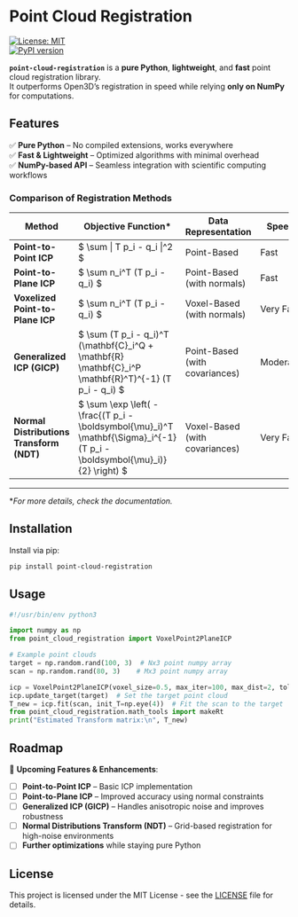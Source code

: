 
# Point Cloud Registration  

[![License: MIT](https://img.shields.io/badge/License-MIT-yellow.svg)](https://opensource.org/licenses/MIT)  
[![PyPI version](https://badge.fury.io/py/point-cloud-registration.svg)](https://badge.fury.io/py/point-cloud-registration)  

**`point-cloud-registration`** is a **pure Python**, **lightweight**, and **fast** point cloud registration library.  
It outperforms Open3D’s registration in speed while relying **only on NumPy** for computations.

## Features  
✅ **Pure Python** – No compiled extensions, works everywhere  
✅ **Fast & Lightweight** – Optimized algorithms with minimal overhead  
✅ **NumPy-based API** – Seamless integration with scientific computing workflows  


### Comparison of Registration Methods

| Method                        | Objective Function*                                         | Data Representation   | Speed         | Precision    |
|-------------------------------|-----------------------------------------------------------|------------------------|---------------|--------------|
| **Point-to-Point ICP**         | $  \sum \| T p_i - q_i \|^2 $   | Point-Based            | Fast          | Moderate     |
| **Point-to-Plane ICP**         | $  \sum n_i^T (T p_i - q_i) $ | Point-Based (with normals) | Fast | High | 
| **Voxelized Point-to-Plane ICP**         | $  \sum n_i^T (T p_i - q_i) $ | Voxel-Based (with normals) | Very Fast | High | 
| **Generalized ICP (GICP)**     | $  \sum (T p_i - q_i)^T (\mathbf{C}_i^Q + \mathbf{R} \mathbf{C}_i^P \mathbf{R}^T)^{-1} (T p_i - q_i) $ | Point-Based (with covariances) | Moderate | Very High | 
| **Normal Distributions Transform (NDT)** | $  \sum \exp \left( -\frac{(T p_i - \boldsymbol{\mu}_i)^T \mathbf{\Sigma}_i^{-1} (T p_i - \boldsymbol{\mu}_i)}{2} \right) $ | Voxel-Based (with covariances) | Very Fast | Moderate |
---
**For more details, check the documentation.*


## Installation  

Install via pip:  

```bash
pip install point-cloud-registration
```

## Usage  

```python
#!/usr/bin/env python3

import numpy as np
from point_cloud_registration import VoxelPoint2PlaneICP

# Example point clouds
target = np.random.rand(100, 3)  # Nx3 point numpy array
scan = np.random.rand(80, 3)    # Mx3 point numpy array

icp = VoxelPoint2PlaneICP(voxel_size=0.5, max_iter=100, max_dist=2, tol=1e-3)
icp.update_target(target)  # Set the target point cloud
T_new = icp.fit(scan, init_T=np.eye(4))  # Fit the scan to the target
from point_cloud_registration.math_tools import makeRt
print("Estimated Transform matrix:\n", T_new)
```

## Roadmap  
🚀 **Upcoming Features & Enhancements**:  
- [ ] **Point-to-Point ICP** – Basic ICP implementation  
- [ ] **Point-to-Plane ICP** – Improved accuracy using normal constraints  
- [ ] **Generalized ICP (GICP)** – Handles anisotropic noise and improves robustness  
- [ ] **Normal Distributions Transform (NDT)** – Grid-based registration for high-noise environments  
- [ ] **Further optimizations** while staying pure Python  

## License  

This project is licensed under the MIT License - see the [LICENSE](LICENSE) file for details.  
